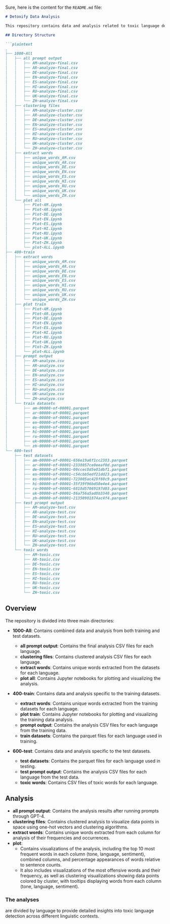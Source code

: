 Sure, here is the content for the `README.md` file:

```markdown
# Detoxify Data Analysis

This repository contains data and analysis related to toxic language detection, organized into three main directories: `1000-All`, `400-train`, and `600-test`. The `1000-All` directory combines training and test data, while the `400-train` and `600-test` directories contain separate data for training and testing, respectively. All analyses are divided by languages.

## Directory Structure

```plaintext
.
├── 1000-All
│   ├── all prompt output
│   │   ├── AM-analyze-final.csv
│   │   ├── AR-analyze-final.csv
│   │   ├── DE-analyze-final.csv
│   │   ├── EN-analyze-final.csv
│   │   ├── ES-analyze-final.csv
│   │   ├── HI-analyze-final.csv
│   │   ├── RU-analyze-final.csv
│   │   ├── UK-analyze-final.csv
│   │   └── ZH-analyze-final.csv
│   ├── clustering files
│   │   ├── AM-analyze-cluster.csv
│   │   ├── AR-analyze-cluster.csv
│   │   ├── DE-analyze-cluster.csv
│   │   ├── EN-analyze-cluster.csv
│   │   ├── ES-analyze-cluster.csv
│   │   ├── HI-analyze-cluster.csv
│   │   ├── RU-analyze-cluster.csv
│   │   ├── UK-analyze-cluster.csv
│   │   └── ZH-analyze-cluster.csv
│   ├── extract words
│   │   ├── unique_words_AM.csv
│   │   ├── unique_words_AR.csv
│   │   ├── unique_words_DE.csv
│   │   ├── unique_words_EN.csv
│   │   ├── unique_words_ES.csv
│   │   ├── unique_words_HI.csv
│   │   ├── unique_words_RU.csv
│   │   ├── unique_words_UK.csv
│   │   └── unique_words_ZH.csv
│   └── plot all
│       ├── Plot-AM.ipynb
│       ├── Plot-AR.ipynb
│       ├── Plot-DE.ipynb
│       ├── Plot-EN.ipynb
│       ├── Plot-ES.ipynb
│       ├── Plot-HI.ipynb
│       ├── Plot-RU.ipynb
│       ├── Plot-UK.ipynb
│       ├── Plot-ZH.ipynb
│       └── plot-ALL.ipynb
├── 400-train
│   ├── extract words
│   │   ├── unique_words_AM.csv
│   │   ├── unique_words_AR.csv
│   │   ├── unique_words_DE.csv
│   │   ├── unique_words_EN.csv
│   │   ├── unique_words_ES.csv
│   │   ├── unique_words_HI.csv
│   │   ├── unique_words_RU.csv
│   │   ├── unique_words_UK.csv
│   │   └── unique_words_ZH.csv
│   ├── plot train
│   │   ├── Plot-AM.ipynb
│   │   ├── Plot-AR.ipynb
│   │   ├── Plot-DE.ipynb
│   │   ├── Plot-EN.ipynb
│   │   ├── Plot-ES.ipynb
│   │   ├── Plot-HI.ipynb
│   │   ├── Plot-RU.ipynb
│   │   ├── Plot-UK.ipynb
│   │   ├── Plot-ZH.ipynb
│   │   └── plot-ALL.ipynb
│   ├── prompt output
│   │   ├── AM-analyze.csv
│   │   ├── AR-analyze.csv
│   │   ├── DE-analyze.csv
│   │   ├── EN-analyze.csv
│   │   ├── ES-analyze.csv
│   │   ├── HI-analyze.csv
│   │   ├── RU-analyze.csv
│   │   ├── UK-analyze.csv
│   │   └── ZH-analyze.csv
│   └── train datasets
│       ├── am-00000-of-00001.parquet
│       ├── ar-00000-of-00001.parquet
│       ├── de-00000-of-00001.parquet
│       ├── en-00000-of-00001.parquet
│       ├── es-00000-of-00001.parquet
│       ├── hi-00000-of-00001.parquet
│       ├── ru-00000-of-00001.parquet
│       ├── uk-00000-of-00001.parquet
│       └── zh-00000-of-00001.parquet
└── 600-test
    ├── test datasets
    │   ├── am-00000-of-00001-656e19a6f1cc2383.parquet
    │   ├── ar-00000-of-00001-2338057ce0eeaf0d.parquet
    │   ├── de-00000-of-00001-00ccec8d5e81dbf1.parquet
    │   ├── en-00000-of-00001-c54cbb5edf21dd23.parquet
    │   ├── es-00000-of-00001-723005ac428f80c9.parquet
    │   ├── hi-00000-of-00001-35f39f96bd50e4e4.parquet
    │   ├── ru-00000-of-00001-6818d57069197d03.parquet
    │   ├── uk-00000-of-00001-86a756a5ad8b3340.parquet
    │   └── zh-00000-of-00001-21350981874ac4f4.parquet
    ├── test prompt output
    │   ├── AM-analyze-test.csv
    │   ├── AR-analyze-test.csv
    │   ├── DE-analyze-test.csv
    │   ├── EN-analyze-test.csv
    │   ├── ES-analyze-test.csv
    │   ├── HI-analyze-test.csv
    │   ├── RU-analyze-test.csv
    │   ├── UK-analyze-test.csv
    │   └── ZH-analyze-test.csv
    └── toxic words
        ├── AM-toxic.csv
        ├── AR-toxic.csv
        ├── DE-toxic.csv
        ├── EN-toxic.csv
        ├── ES-toxic.csv
        ├── HI-toxic.csv
        ├── RU-toxic.csv
        ├── UK-toxic.csv
        └── ZH-toxic.csv
```

## Overview

The repository is divided into three main directories:

- **1000-All**: Contains combined data and analysis from both training and test datasets.
  - **all prompt output**: Contains the final analysis CSV files for each language.
  - **clustering files**: Contains clustered analysis CSV files for each language.
  - **extract words**: Contains unique words extracted from the datasets for each language.
  - **plot all**: Contains Jupyter notebooks for plotting and visualizing the analysis.

- **400-train**: Contains data and analysis specific to the training datasets.
  - **extract words**: Contains unique words extracted from the training datasets for each language.
  - **plot train**: Contains Jupyter notebooks for plotting and visualizing the training data analysis.
  - **prompt output**: Contains the analysis CSV files for each language from the training data.
  - **train datasets**: Contains the parquet files for each language used in training.

- **600-test**: Contains data and analysis specific to the test datasets.
  - **test datasets**: Contains the parquet files for each language used in testing.
  - **test prompt output**: Contains the analysis CSV files for each language from the test data.
  - **toxic words**: Contains CSV files of toxic words for each language.

## Analysis

- **all prompt output**: Contains the analysis results after running prompts through GPT-4.
- **clustering files**: Contains clustered analysis to visualize data points in space using one-hot vectors and clustering algorithms.
- **extract words**: Contains unique words extracted from each column for analysis of their frequencies and occurrences.
- **plot**: 
  - Contains visualizations of the analysis, including the top 10 most frequent words in each column (tone, language, sentiment), combined columns, and percentage appearances of words relative to sentence counts. 
  - It also includes visualizations of the most offensive words and their frequency, as well as clustering visualizations showing data points colored by cluster, with tooltips displaying words from each column (tone, language, sentiment).

### The analyses

 are divided by language to provide detailed insights into toxic language detection across different linguistic contexts.
```